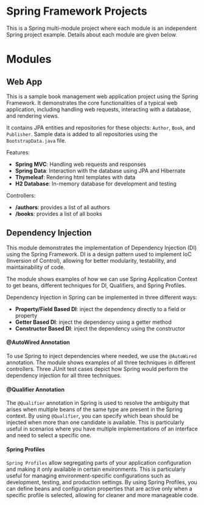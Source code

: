 # Spring Framework Projects

This is a Spring multi-module project where each module is an independent Spring project example. Details about each 
module are given below.

# Modules

## Web App

This is a sample book management web application project using the Spring Framework. It demonstrates the core 
functionalities of a typical web application, including handling web requests, interacting with a database, and 
rendering views.

It contains JPA entities and repositories for these objects: `Author`, `Book`, and `Publisher`. Sample data is added to 
all repositories using the `BootstrapData.java` file.

Features: 

- **Spring MVC**: Handling web requests and responses
- **Spring Data**: Interaction with the database using JPA and Hibernate
- **Thymeleaf**: Rendering html templates with data
- **H2 Database**: In-memory database for development and testing

Controllers:

- **/authors**: provides a list of all authors
- **/books**: provides a list of all books

## Dependency Injection

This module demonstrates the implementation of Dependency Injection (DI) using the Spring Framework. DI is a design
pattern used to implement IoC (Inversion of Control), allowing for better modularity, testability, and maintainability
of code.

The module shows examples of how we can use Spring Application Context to get beans, different techniques for DI,
Qualifiers, and Spring Profiles.

Dependency Injection in Spring can be implemented in three different ways:

- **Property/Field Based DI**: inject the dependency directly to a field or property
- **Getter Based DI**: inject the dependency using a getter method
- **Constructor Based DI**: inject the dependency using the constructor

#### @AutoWired Annotation

To use Spring to inject dependencies where needed, we use the `@AutoWired` annotation. The module shows examples of
all three techniques in different controllers. Three JUnit test cases depict how Spring would perform
the dependency injection for all three techniques.

#### @Qualifier Annotation

The `@Qualifier` annotation in Spring is used to resolve the ambiguity that arises when multiple beans of the same type
are present in the Spring context. By using `@Qualifier`, you can specify which bean should be injected when more than
one candidate is available. This is particularly useful in scenarios where you have multiple implementations of an
interface and need to select a specific one.

#### Spring Profiles

`Spring Profiles` allow segregating parts of your application configuration and making it only available in
certain environments. This is particularly useful for managing environment-specific configurations such as development,
testing, and production settings. By using Spring Profiles, you can define beans and configuration properties that are
active only when a specific profile is selected, allowing for cleaner and more manageable code.
